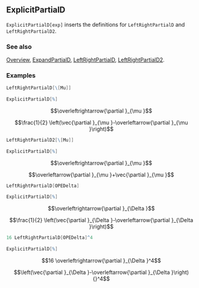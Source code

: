 ## ExplicitPartialD

`ExplicitPartialD[exp]` inserts the definitions for `LeftRightPartialD` and `LeftRightPartialD2`.

### See also

[Overview](Extra/FeynCalc.md), [ExpandPartialD](ExpandPartialD.md), [LeftRightPartialD](LeftRightPartialD.md), [LeftRightPartialD2](LeftRightPartialD2.md).

### Examples

```mathematica
LeftRightPartialD[\[Mu]] 
 
ExplicitPartialD[%]
```

$$\overleftrightarrow{\partial }_{\mu }$$

$$\frac{1}{2} \left(\vec{\partial }_{\mu }-\overleftarrow{\partial }_{\mu }\right)$$

```mathematica
LeftRightPartialD2[\[Mu]] 
 
ExplicitPartialD[%]
```

$$\overleftrightarrow{\partial }_{\mu }$$

$$\overleftarrow{\partial }_{\mu }+\vec{\partial }_{\mu }$$

```mathematica
LeftRightPartialD[OPEDelta] 
 
ExplicitPartialD[%]
```

$$\overleftrightarrow{\partial }_{\Delta }$$

$$\frac{1}{2} \left(\vec{\partial }_{\Delta }-\overleftarrow{\partial }_{\Delta }\right)$$

```mathematica
16 LeftRightPartialD[OPEDelta]^4 
 
ExplicitPartialD[%]
```

$$16 \overleftrightarrow{\partial }_{\Delta }^4$$

$$\left(\vec{\partial }_{\Delta }-\overleftarrow{\partial }_{\Delta }\right){}^4$$